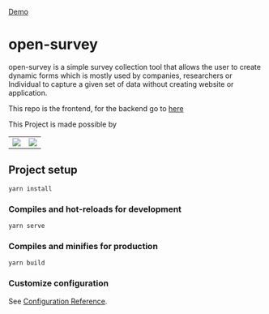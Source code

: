 [Demo](http://170.187.203.187/login)

# open-survey

open-survey is a simple survey collection tool that allows the user to create dynamic forms which is mostly used by companies, researchers or Individual to capture a given set of data without creating website or application.

This repo is the frontend, for the backend go to [here](https://github.com/paulreeddev/open-survey-backend)

This Project is made possible by

<table>
<tr>
        <td>
            <a href="https://www.linode.com/"><img src="https://www.linode.com/wp-content/uploads/2021/01/Linode-Logo-Black.svg" /></a>
        </td>
        <td>
            <a href="https://hashnode.com/"><img src="https://cdn.hashnode.com/res/hashnode/image/upload/v1592751328987/VzrtgcQNF.jpeg" /></a>
        </td>
    </tr>
</table>

## Project setup

```
yarn install
```

### Compiles and hot-reloads for development

```
yarn serve
```

### Compiles and minifies for production

```
yarn build
```

### Customize configuration

See [Configuration Reference](https://cli.vuejs.org/config/).
